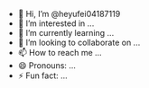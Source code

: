 - 👋 Hi, I’m @heyufei04187119
- 👀 I’m interested in ...
- 🌱 I’m currently learning ...
- 💞️ I’m looking to collaborate on ...
- 📫 How to reach me ...
- 😄 Pronouns: ...
- ⚡ Fun fact: ...

<!---
heyufei04187119/heyufei04187119 is a ✨ special ✨ repository because its `README.md` (this file) appears on your GitHub profile.
You can click the Preview link to take a look at your changes.
--->
